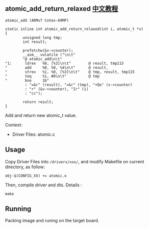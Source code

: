 atomic_add_return_relaxed [中文教程](https://biscuitos.github.io/blog/ATOMIC_atomic_add_return_relaxed/)
----------------------------------

```
atomic_add (ARMv7 Cotex-A9MP)

static inline int atomic_add_return_relaxed(int i, atomic_t *v)
{
        unsigned long tmp;
        int result;

        prefetchw(&v->counter);
        __asm__ volatile ("\n\t"
        "@ atomic_add\n\t"
"1:      ldrex   %0, [%3]\n\t"        @ result, tmp115
"        add     %0, %0, %4\n\t"      @ result,
"        strex   %1, %0, [%3]\n\t"    @ tmp, result, tmp115
"        teq     %1, #0\n\t"          @ tmp
"        bne     1b"
         : "=&r" (result), "=&r" (tmp), "+Qo" (v->counter)
         : "r" (&v->counter), "Ir" (i)
         : "cc");

        return result;
}
```

Add and return new atomic_t value.

Context:

* Driver Files: atomic.c

## Usage

Copy Driver Files into `/drivers/xxx/`, and modify Makefile on current 
directory, as follow:

```
obj-$(CONFIG_XX) += atomic.o
```

Then, compile driver and dts. Details :

```
make
```

## Running

Packing image and runing on the target board.
